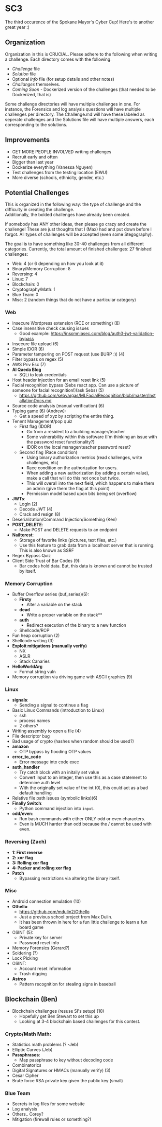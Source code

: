 # SC3
The third occurence of the Spokane Mayor's Cyber Cup! Here's to another great year :)  
  
## Organization 
Organization in this is CRUCIAL. Please adhere to the following when writing a challenge. Each directory comes with the following: 
- *Challenge* file
- *Solution* file
- Optional *Info* file (for setup details and other notes) 
- *Challanges* themselves. 
- *Coming Soon* - Dockerized version of the challenges (that needed to be Dockerized, that is) 

Some challenge directories will have multiple challenges in one. For instance, the Forensics and log analysis questions will have multiple challenges per directory. The Challenge.md will have these labeled as seperate challenges and the Solutions file will have multiple answers, each corresponding to the solutions.    


## Improvements 
- GET MORE PEOPLE INVOLVED writing challenges
- Recruit early and often 
- Bigger than last year 
- Dockerize everything (Vanessa Nguyen) 
- Test challenges from the testing location (EWU) 
- More diverse (schools, ethnicity, gender, etc.) 

## Potential Challenges 
This is organized in the following way: the type of challenge and the difficulty in creating the challenge.   
Additionally, the bolded challenges have already been created.   
  
If somebody has ANY other ideas, then please go crazy and create the challenge! These are just thoughts that I (Max) had and put down before I forgot. All types of challenges will be accepted (even some Stegography). 
  
The goal is to have something like 30-40 challenges from all different categories. Currently, the total amount of finished challenges: 27 finished challenges: 
- Web: 4 (or 6 depending on how you look at it) 
- Binary/Memory Corruption: 8
- Reversing: 4
- Linux: 7
- Blockchain: 0 
- Cryptography/Math: 1
- Blue Team: 0 
- Misc: 2 (random things that do not have a particular category) 



### Web 
- Insecure Wordpress extension (RCE or something) (8)
- Case insensitive check causing issues 
	- Good example: https://insomniasec.com/blog/auth0-jwt-validation-bypass
- Insecure file upload (6)
- Simple IDOR (6)
- Parameter tampering on POST request (use BURP :)) (4)
- Filter bypass on regex (5)
- AWS Priv Esc (7)
- **Al Qaeda Blog**
	- SQLi to leak credentials 
- Host header injection for an email reset link (5)
- Facial recognition bypass (Sebs react app. Can use a picture of someone for facial recognition!)(ask Sebs) (5)
	- https://github.com/sebvargas/MLFacialRecognition/blob/master/InstallationDocs.md
- Source code analysis (manual verification) (6)
- Typing game (6) (Andrew): 
	- Get a speed of xyz by scripting the entire thing.
- Tenent Management/pop quiz
	- First flag (IDOR) 
		- Go from a resident to a building manager/teacher
		- Some vulnerability within this software (I'm thinking an issue with the password reset functionality?) 
		- IDOR on the local manager/teacher password reset? 
	- Second flag (Race condition) 
		- Using binary authorization metrics (read challenges, write challenges, etc) 
		- Race condition on the authorization for users. 
		- When adding a new authorization (by adding a certain value), make a call that will do this not once but twice.
		- This will overall into the next field, which happens to make them an admin (give them the flag at this point) 
		- Permission model based upon bits being set (overflow)
- **JWTs**: 
	- Login (2)
	- Decode JWT (4)
	- Crack and resign (8) 
- Deserialization/Command Injection/Something (Ken)
- **POST_DELETE**: 
	- Make POST and DELETE requests to an endpoint
- **Nailterest**:
	- Storage of favorite links (pictures, text files, etc.)
	- Use this feature to grab data from a localhost server that is running. This is also known as SSRF
- Regex Bypass Quiz 
- Client Side Trust of Bar Codes (9): 
	- Bar codes hold data. But, this data is known and cannot be trusted by itself. 


### Memory Corruption
- Buffer Overflow series (buf_series)(6): 
	- **Firsty**
		- Alter a variable on the stack
	- **dead** 
		- Write a proper variable on the stack**
	- **auth** 
		- Redirect execution of the binary to a new function
	- Shellcode/ROP
- Fun heap corruption (2)
- Shellcode writing (3)
- **Exploit mitigations (manually verify)**
	- NX 
	- ASLR 
	- Stack Canaries
- **HelloWorldArg** 
	- Format string vuln 
- Memory corruption via driving game with ASCII graphics  (9) 

### Linux
- **signals**: 
	- Sending a signal to continue a flag 
- Basic Linux Commands (introduction to Linux) 
	- ssh 
	- process names 
	- 2 others? 
- Writing assembly to open a file (4) 
- File descriptor bug
- Bad usage of crypto (hashes when random should be used?) 
- **amazon** 
	- OTP bypass by flooding OTP values
- **error_to_code** 
	- Error message into code exec
- **auth_handler** 
  - Try catch block with an initally set value
  - Convert input to an integer, then use this as a case statement to determine auth level
  - With the originally set value of the int (0), this could act as a bad default handling
- Relative file path issues (symbolic links)(6)
- **Finally Switch**: 
	- Python command injection into ``input``. 
- **odd/even**:
	- Run bash commands with either ONLY odd or even characters. 
	- Even is MUCH harder than odd because the / cannot be used with even.

### Reversing (Zach) 
- **1: First reverse**
- **2: xor flag**
- **3: Rolling xor flag**
- **4: Packer and rolling xor flag**
- **Patch**
	- Bypassing restrictions via altering the binary itself.
### Misc
- Android connection emulation (10)
- **Othello**:
	- https://github.com/mdulin2/Othello
	- Just a previous school project from Max Dulin. 
	- It has been thrown in here for a fun little challenge to learn a fun board game
- OSINT (5):
	- Private key for server 
	- Password reset info
- Memory Forensics (Gerard?) 
- Soldering (?) 
- Lock Picking
- OSINT: 
	- Account reset information 
	- Trash digging 
- **Astros** 
	- Pattern recognition for stealing signs in baseball

## Blockchain (Ben) 
- Blockchain challenges (resuse SI's setup) (10)
	- Hopefully get Ben Stewart to set this up
	- Looking at 3-4 blockchain based challenges for this contest. 
	
### Crypto/Math Math: 
- Statistics math problems (? -Jeb)
- Elliptic Curves (Jeb) 
- **Passphrases**: 
	- Map passphrase to key without decoding code
- Combinatorics
- Digital Signatures or HMACs (manually verify) (3)
- Cesar Cipher 
- Brute force RSA private key given the public key (small) 


### Blue Team 
- Secrets in log files for some website 
- Log analysis 
- Others.. Corey? 
- Mitigation (firewall rules or something?) 
